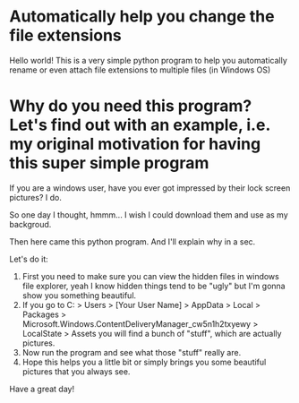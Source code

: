 # Automatically help you change the file extensions
Hello world! This is a very simple python program to help you automatically rename or even attach file extensions to multiple files (in Windows OS)

# Why do you need this program? Let's find out with an example, i.e. my original motivation for having this super simple program
If you are a windows user, have you ever got impressed by their lock screen pictures? I do.

So one day I thought, hmmm... I wish I could download them and use as my backgroud.

Then here came this python program. And I'll explain why in a sec.

Let's do it:
1. First you need to make sure you can view the hidden files in windows file explorer, yeah I know hidden things tend to be "ugly" but I'm gonna show you something beautiful.
2. If you go to C: > Users > [Your User Name] > AppData > Local > Packages > Microsoft.Windows.ContentDeliveryManager_cw5n1h2txyewy > LocalState > Assets you will find a bunch of "stuff", which are actually pictures.
3. Now run the program and see what those "stuff" really are.
4. Hope this helps you a little bit or simply brings you some beautiful pictures that you always see.

Have a great day!
